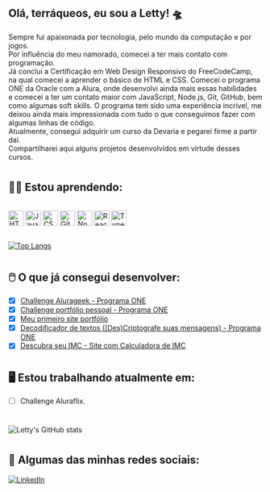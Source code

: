 ## **Olá, terráqueos, eu sou a Letty!** 🛸

Sempre fui apaixonada por tecnologia, pelo mundo da computação e por jogos. <br/>
Por influência do meu namorado, comecei a ter mais contato com programação. <br/>
Já conclui a Certificação em Web Design Responsivo do FreeCodeCamp, na qual comecei a aprender o básico de HTML e CSS. Comecei o programa ONE da Oracle com a Alura, onde desenvolvi ainda mais essas habilidades e comecei a ter um contato maior com JavaScript, Node.js, Git, GitHub, bem como algumas soft skills. O programa tem sido uma experiência incrível, me deixou ainda mais impressionada com tudo o que conseguimos fazer com algumas linhas de código. <br/>
Atualmente, consegui adquirir um curso da Devaria e pegarei firme a partir daí. <br/>
Compartilharei aqui alguns projetos desenvolvidos em virtude desses cursos.

#

## 👩‍💻 **Estou aprendendo:**
<div style="display: inline_block"><br />
    <img src="https://cdn.jsdelivr.net/gh/devicons/devicon/icons/html5/html5-original.svg" height="30px" alt="HTML5" align="center"/>
    <img src="https://cdn.jsdelivr.net/gh/devicons/devicon/icons/javascript/javascript-plain.svg" height="30px" alt="JavaScript" align="center"/>
    <img src="https://cdn.jsdelivr.net/gh/devicons/devicon/icons/css3/css3-original.svg" height="30px" alt="CSS3" align="center"/>
    <img src="https://cdn.jsdelivr.net/gh/devicons/devicon/icons/git/git-original.svg" height="30px" alt="Git" align="center"/>
    <img src="https://cdn.jsdelivr.net/gh/devicons/devicon/icons/nodejs/nodejs-original.svg" height="30px" alt="NodeJS" align="center"/>
    <img src="https://cdn.jsdelivr.net/gh/devicons/devicon/icons/react/react-original.svg" height="30px" alt="ReactJs" align="center"/>
    <img src="https://cdn.jsdelivr.net/gh/devicons/devicon/icons/typescript/typescript-original.svg" height="30px" alt="TypeScript" align="center"/>
    
    
</div><br />

[![Top Langs](https://github-readme-stats.vercel.app/api/top-langs/?username=lettyviana&layout=compact&langs_count=3&theme=midnight-purple)](https://github.com/lettyviana/github-readme-stats)

#

## 🖱️ **O que já consegui desenvolver:**
- [x] [Challenge Alurageek - Programa ONE](https://lettyviana.github.io/challenge-alurageek-one-t5/)<br />
- [x] [Challenge portfólio pessoal - Programa ONE](https://lettyviana.github.io/challenge-portfolio-alura/)<br />
- [x] [Meu primeiro site portfólio](https://portfolio-lettyviana.vercel.app/)<br />
- [x] [Decodificador de textos ((Des)Criptografe suas mensagens) - Programa ONE](https://lettyviana.github.io/decodificador-de-mensagens/)<br />
- [x] [Descubra seu IMC - Site com Calculadora de IMC](https://lettyviana.github.io/site-calculadora-imc/)<br />

#

## 🖥️ **Estou trabalhando atualmente em:**
- [ ] Challenge Aluraflix.

#

![Letty's GitHub stats](https://github-readme-stats.vercel.app/api?username=lettyviana&show_icons=true&theme=midnight-purple)

#

## 📲 **Algumas das minhas redes sociais:** 

[![LinkedIn](https://img.shields.io/badge/LinkedIn-0077B5?style=for-the-badge&logo=linkedin&logoColor=white)](https://www.linkedin.com/in/leticiaviana-trad-dev)
